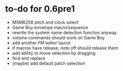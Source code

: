 # to-do for 0.6pre1

- MSM6258 pitch and clock select
- Game Boy envelope macro/sequence
- rewrite the system name detection function anyway
- volume commands should work on Game Boy
- add another FM editor layout
- if macros have release, note off should release them
- add ability to move selection by dragging
- find and replace
- (maybe) add default patch selection
